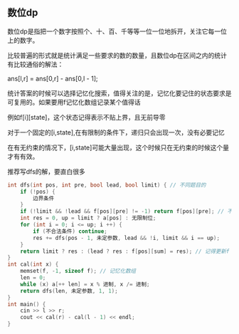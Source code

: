 ## 数位dp

数位dp是指把一个数字按照个、十、百、千等等一位一位地拆开，关注它每一位上的数字。

比较普遍的形式就是统计满足一些要求的数的数量，且数位dp在区间之内的统计有比较通俗的解法：

ans[l,r] = ans[0,r] - ans[0,l - 1];

统计答案的时候可以选择记忆化搜索，值得关注的是，记忆化要记住的状态要求是可复用的。如果要用f记忆化数组记录某个值得话

例如f[i][state]，这个状态记得表示不贴上界，且无前导零

对于一个固定的[i,state],在有限制的条件下，递归只会出现一次，没有必要记忆

在有无约束的情况下，[i,state]可能大量出现，这个时候只在无约束的时候这个量才有有效。

推荐写dfs的解，要直白很多

```cpp
int dfs(int pos, int pre, bool lead, bool limit) { // 不同题目的
    if (!pos) {
        边界条件
    }
    if (!limit && !lead && f[pos][pre] != -1) return f[pos][pre]; // 不贴上，无前导零
    int res = 0, up = limit ? a[pos] : 无限制位;
    for (int i = 0; i <= up; i ++) {
        if (不合法条件) continue;
        res += dfs(pos - 1, 未定参数, lead && !i, limit && i == up);
    }
    return limit ? res : (lead ? res : f[pos][sum] = res); // 记得更新f
}
int cal(int x) {
    memset(f, -1, sizeof f); // 记忆化数组
    len = 0;
    while (x) a[++ len] = x % 进制, x /= 进制;
    return dfs(len, 未定参数, 1, 1);
}
int main() {
    cin >> l >> r;
    cout << cal(r) - cal(l - 1) << endl;
}
```